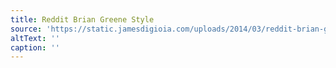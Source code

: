 ```yaml
---
title: Reddit Brian Greene Style
source: 'https://static.jamesdigioia.com/uploads/2014/03/reddit-brian-greene-style.png'
altText: ''
caption: ''
---
```


